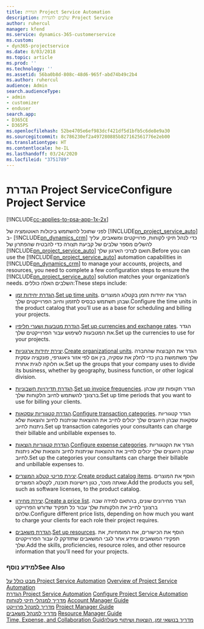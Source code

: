 ```yaml
---
title: הגדרת Project Service Automation
description: שלבים להגדרת Project Service
author: ruhercul
manager: kfend
ms.service: dynamics-365-customerservice
ms.custom:
- dyn365-projectservice
ms.date: 8/03/2018
ms.topic: article
ms.prod: ''
ms.technology: ''
ms.assetid: 56ba0b8d-808c-48d6-965f-abd74b49c2b4
ms.author: ruhercul
audience: Admin
search.audienceType:
- admin
- customizer
- enduser
search.app:
- D365CE
- D365PS
ms.openlocfilehash: 52be4705e6ef983dcf421df5d1bfb5c6de8e9a30
ms.sourcegitcommit: 8c786230ef2a497280885b827162561776e2eb00
ms.translationtype: HT
ms.contentlocale: he-IL
ms.lasthandoff: 03/24/2020
ms.locfileid: "3751789"
---
```

# <a name="configure-project-service"></a><span data-ttu-id="3c0d6-103">הגדרת Project Service</span><span class="sxs-lookup"><span data-stu-id="3c0d6-103">Configure Project Service</span></span>

[!INCLUDE[cc-applies-to-psa-app-1x-2x](../includes/cc-applies-to-psa-app-1x-2x.md)]

<span data-ttu-id="3c0d6-104">לפני שתוכל להשתמש ביכולות האוטומציה של [!INCLUDE[pn_project_service_auto](../includes/pn-project-service-auto.md)] ב- [!INCLUDE[pn_dynamics_crm](../includes/pn-dynamics-crm.md)] כדי לנהל תיקי לקוחות, פרוייקטים ומשאבים, עליך להשלים מספר שלבים של קביעת תצורה כדי להבטיח שהפתרון של [!INCLUDE[pn_project_service_auto](../includes/pn-project-service-auto.md)] תואם לצרכי הארגון שלך.</span><span class="sxs-lookup"><span data-stu-id="3c0d6-104">Before you can use the [!INCLUDE[pn_project_service_auto](../includes/pn-project-service-auto.md)] automation capabilities in [!INCLUDE[pn_dynamics_crm](../includes/pn-dynamics-crm.md)] to manage your accounts, projects, and resources, you need to complete a few configuration steps to ensure the [!INCLUDE[pn_project_service_auto](../includes/pn-project-service-auto.md)] solution matches your organization’s needs.</span></span> <span data-ttu-id="3c0d6-105">השלבים האלה כוללים:</span><span class="sxs-lookup"><span data-stu-id="3c0d6-105">These steps include:</span></span>  
  
-   <span data-ttu-id="3c0d6-106">[הגדרת יחידות זמן](../project-service/set-up-time-units.md).</span><span class="sxs-lookup"><span data-stu-id="3c0d6-106">[Set up time units](../project-service/set-up-time-units.md).</span></span> <span data-ttu-id="3c0d6-107">הגדר את יחידות הזמן בקטלוג המוצרים שבהן תשתמש כבסיס לתזמון וחיוב הפרוייקטים שלך.</span><span class="sxs-lookup"><span data-stu-id="3c0d6-107">Configure the time units in the product catalog that you’ll use as a base for scheduling and billing your projects.</span></span>  
  
-   <span data-ttu-id="3c0d6-108">[הגדרת מטבעות ושערי חליפין](../project-service/set-up-currencies-exchange-rates.md).</span><span class="sxs-lookup"><span data-stu-id="3c0d6-108">[Set up currencies and exchange rates](../project-service/set-up-currencies-exchange-rates.md).</span></span> <span data-ttu-id="3c0d6-109">הגדר את המטבעות לשימוש עבור הפרוייקטים שלך.</span><span class="sxs-lookup"><span data-stu-id="3c0d6-109">Set up the currencies to use for your projects.</span></span>  
  
-   <span data-ttu-id="3c0d6-110">[יצירת יחידות ארגוניות](../project-service/create-organizational-units.md).</span><span class="sxs-lookup"><span data-stu-id="3c0d6-110">[Create organizational units](../project-service/create-organizational-units.md).</span></span> <span data-ttu-id="3c0d6-111">הגדר את הקבוצות שהחברה שלך משתמשת בהן כדי לחלק את עסקיה, בין אם לפי אזור גיאוגרפי, פונקציה עסקית או חלוקה לוגית אחרת.</span><span class="sxs-lookup"><span data-stu-id="3c0d6-111">Set up the groups that your company uses to divide its business, whether by geography, business function, or other logical division.</span></span>  
  
-   <span data-ttu-id="3c0d6-112">[הגדרת תדירויות חשבוניות](../project-service/set-up-invoice-frequencies.md).</span><span class="sxs-lookup"><span data-stu-id="3c0d6-112">[Set up invoice frequencies](../project-service/set-up-invoice-frequencies.md).</span></span> <span data-ttu-id="3c0d6-113">הגדר תקופות זמן שבהן ברצונך להשתמש לחיוב הלקוחות שלך.</span><span class="sxs-lookup"><span data-stu-id="3c0d6-113">Set up time periods that you want to use for billing your clients.</span></span>  
  
-   <span data-ttu-id="3c0d6-114">[הגדרת קטגוריות עסקאות](../project-service/configure-transaction-categories.md).</span><span class="sxs-lookup"><span data-stu-id="3c0d6-114">[Configure transaction categories](../project-service/configure-transaction-categories.md).</span></span> <span data-ttu-id="3c0d6-115">הגדר קטגוריות עסקאות שבהן היועצים שלך יכולים לחייב את ההוצאות שניתנות לחיוב והוצאות שלא ניתנות לחיוב.</span><span class="sxs-lookup"><span data-stu-id="3c0d6-115">Set up transaction categories your consultants can charge their billable and unbillable expenses to.</span></span>  
  
-   <span data-ttu-id="3c0d6-116">[הגדרת קטגוריות הוצאות](../project-service/configure-expense-categories.md).</span><span class="sxs-lookup"><span data-stu-id="3c0d6-116">[Configure expense categories](../project-service/configure-expense-categories.md).</span></span> <span data-ttu-id="3c0d6-117">הגדר את הקטגוריות שבהן היועצים שלך יכולים לחייב את ההוצאות שניתנות לחיוב והוצאות שלא ניתנות לחיוב.</span><span class="sxs-lookup"><span data-stu-id="3c0d6-117">Set up the categories your consultants can charge their billable and unbillable expenses to.</span></span>  
  
-   <span data-ttu-id="3c0d6-118">[יצירת פריטי קטלוג המוצרים](../project-service/create-product-catalog-items.md).</span><span class="sxs-lookup"><span data-stu-id="3c0d6-118">[Create product catalog items](../project-service/create-product-catalog-items.md).</span></span> <span data-ttu-id="3c0d6-119">הוסף את המוצרים שאתה מוכר, כגון רישיונות תוכנה, לקטלוג המוצרים.</span><span class="sxs-lookup"><span data-stu-id="3c0d6-119">Add the products you sell, such as software licenses, to the product catalog.</span></span>  
  
-   <span data-ttu-id="3c0d6-120">[יצירת מחירון](../project-service/create-price-list.md).</span><span class="sxs-lookup"><span data-stu-id="3c0d6-120">[Create a price list](../project-service/create-price-list.md).</span></span> <span data-ttu-id="3c0d6-121">הגדר מחירונים שונים, בהתאם למידה שבה ברצונך לחייב את הלקוחות שלך עבור כל תפקיד שדורש הפרוייקט שלהם.</span><span class="sxs-lookup"><span data-stu-id="3c0d6-121">Configure different price lists, depending on how much you want to charge your clients for each role their project requires.</span></span>  
  
-   <span data-ttu-id="3c0d6-122">[הגדרת משאבים](../project-service/set-up-resources.md).</span><span class="sxs-lookup"><span data-stu-id="3c0d6-122">[Set up resources](../project-service/set-up-resources.md).</span></span> <span data-ttu-id="3c0d6-123">הוסף את הכישורים, את המומחיות, את תפקידי המשאבים ומידע אחר לגבי המשאבים שתזדקק לו עבור הפרוייקטים שלך.</span><span class="sxs-lookup"><span data-stu-id="3c0d6-123">Add the skills, proficiencies, resource roles, and other resource information that you’ll need for your projects.</span></span>  
  
### <a name="see-also"></a><span data-ttu-id="3c0d6-124">למידע נוסף</span><span class="sxs-lookup"><span data-stu-id="3c0d6-124">See Also</span></span>  
 <span data-ttu-id="3c0d6-125">[מבט כולל על Project Service Automation](../project-service/overview.md) </span><span class="sxs-lookup"><span data-stu-id="3c0d6-125">[Overview of Project Service Automation](../project-service/overview.md) </span></span>  
 <span data-ttu-id="3c0d6-126">[הגדרת Project Service Automation](../project-service/configure.md) </span><span class="sxs-lookup"><span data-stu-id="3c0d6-126">[Configure Project Service Automation](../project-service/configure.md) </span></span>  
 <span data-ttu-id="3c0d6-127">[מדריך למנהלי תיקי לקוחות](../project-service/account-manager-guide.md) </span><span class="sxs-lookup"><span data-stu-id="3c0d6-127">[Account Manager Guide](../project-service/account-manager-guide.md) </span></span>  
 <span data-ttu-id="3c0d6-128">[מדריך למנהל פרוייקט](../project-service/project-manager-guide.md) </span><span class="sxs-lookup"><span data-stu-id="3c0d6-128">[Project Manager Guide](../project-service/project-manager-guide.md) </span></span>  
 <span data-ttu-id="3c0d6-129">[מדריך למנהל משאבים](../project-service/resource-manager-guide.md) </span><span class="sxs-lookup"><span data-stu-id="3c0d6-129">[Resource Manager Guide](../project-service/resource-manager-guide.md) </span></span>  
 [<span data-ttu-id="3c0d6-130">‏‫מדריך בנושאי זמן, הוצאות ושיתוף פעולה</span><span class="sxs-lookup"><span data-stu-id="3c0d6-130">Time, Expense, and Collaboration Guid</span></span>](../project-service/time-expense-collaboration-guide.md)
